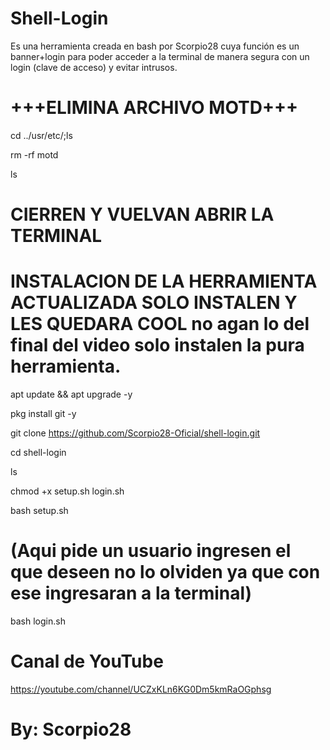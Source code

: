 # Shell-Login
Es una herramienta creada en bash por Scorpio28 cuya función es un banner+login para poder acceder a la terminal de manera segura con un login (clave de acceso) y evitar intrusos.

# +++ELIMINA ARCHIVO MOTD+++

cd ../usr/etc/;ls

rm -rf motd

ls

# CIERREN Y VUELVAN ABRIR LA TERMINAL

# INSTALACION DE LA HERRAMIENTA ACTUALIZADA SOLO INSTALEN Y LES QUEDARA COOL no agan lo del final del video solo instalen la pura herramienta.

apt update && apt upgrade -y

pkg install git -y

git clone https://github.com/Scorpio28-Oficial/shell-login.git

cd shell-login

ls

chmod +x setup.sh login.sh

bash setup.sh

# (Aqui pide un usuario ingresen el que deseen no lo olviden ya que con ese ingresaran a la terminal)

bash login.sh

# Canal de YouTube

https://youtube.com/channel/UCZxKLn6KG0Dm5kmRaOGphsg

# By: Scorpio28
